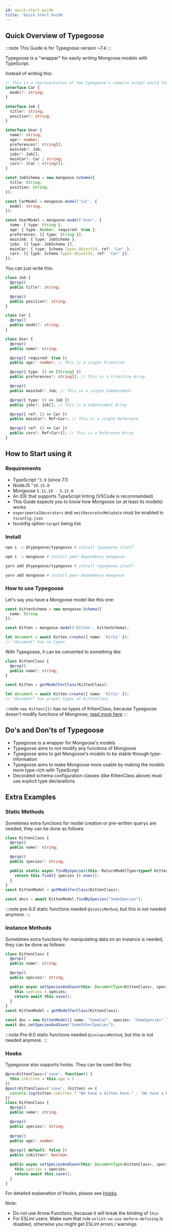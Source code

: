```yaml
---
id: quick-start-guide
title: 'Quick Start Guide'
---
```


## Quick Overview of Typegoose

:::note
This Guide is for Typegoose version ~7.4
:::

Typegoose is a "wrapper" for easily writing Mongoose models with TypeScript.

Instead of writing this:

```ts
// This is a representation of how typegoose's compile output would look
interface Car {
  model?: string;
}

interface Job {
  title?: string;
  position?: string;
}

interface User {
  name?: string;
  age!: number;
  preferences?: string[];
  mainJob?: Job;
  jobs?: Job[];
  mainCar?: Car | string;
  cars?: (Car | string)[];
}

const JobSchema = new mongoose.Schema({
  title: String;
  position: String;
});

const CarModel = mongoose.model('Car', {
  model: string,
});

const UserModel = mongoose.model('User', {
  name: { type: String },
  age: { type: Number, required: true },
  preferences: [{ type: String }],
  mainJob: { type: JobSchema },
  jobs: [{ type: JobSchema }],
  mainCar: { type: Schema.Types.ObjectId, ref: 'Car' },
  cars: [{ type: Schema.Types.ObjectId, ref: 'Car' }],
});
```

You can just write this:

```ts
class Job {
  @prop()
  public title?: string;

  @prop()
  public position?: string;
}

class Car {
  @prop()
  public model?: string;
}

class User {
  @prop()
  public name?: string;

  @prop({ required: true })
  public age!: number; // This is a single Primitive

  @prop({ type: () => [String] })
  public preferences?: string[]; // This is a Primitive Array

  @prop()
  public mainJob?: Job; // This is a single SubDocument

  @prop({ type: () => Job })
  public jobs?: Job[]; // This is a SubDocument Array

  @prop({ ref: () => Car })
  public mainCar?: Ref<Car>; // This is a single Reference

  @prop({ ref: () => Car })
  public cars?: Ref<Car>[]; // This is a Reference Array
}
```

## How to Start using it

### Requirements

- TypeScript `^3.9` (since 7.1)
- NodeJS `^10.15.0`
- Mongoose `5.11.19 - 5.12.0`
- An IDE that supports TypeScript linting (VSCode is recommended)
- This Guide expects you to know how Mongoose (or at least its models) works
- `experimentalDecorators` and `emitDecoratorMetadata` must be enabled in `tsconfig.json`
- tsconfig option `target` being `ES6`

### Install

```sh
npm i -s @typegoose/typegoose # install typegoose itself

npm i -s mongoose # install peer-dependency mongoose
```

```sh
yarn add @typegoose/typegoose # install typegoose itself

yarn add mongoose # install peer-dependency mongoose
```

### How to use Typegoose

Let's say you have a Mongoose model like this one:

```ts
const kittenSchema = new mongoose.Schema({
  name: String
});

const Kitten = mongoose.model('Kitten', kittenSchema);

let document = await Kitten.create({ name: 'Kitty' });
// "document" has no types
```

With Typegoose, it can be converted to something like:

```ts
class KittenClass {
  @prop()
  public name?: string;
}

const Kitten = getModelForClass(KittenClass);

let document = await Kitten.create({ name: 'Kitty' });
// "document" has proper types of KittenClass
```

:::note
`new Kitten({})` has no types of KittenClass, because Typegoose doesn't modify functions of Mongoose, [read more here](./faq.md#why-does-new-model-not-have-types)
:::

## Do's and Don'ts of Typegoose

- Typegoose is a wrapper for Mongoose's models
- Typegoose aims to not modify any functions of Mongoose
- Typegoose aims to get Mongoose's models to be stable through type-information
- Typegoose aims to make Mongoose more usable by making the models more type-rich with TypeScript
- Decorated schema configuration classes (like KittenClass above) must use explicit type declarations

## Extra Examples

### Static Methods

Sometimes extra functions for model creation or pre-written querys are needed, they can be done as follows:

```ts
class KittenClass {
  @prop()
  public name?: string;

  @prop()
  public species?: string;

  public static async findBySpecies(this: ReturnModelType<typeof KittenClass>, species: string) {
    return this.find({ species }).exec();
  }
}
const KittenModel = getModelForClass(KittenClass);

const docs = await KittenModel.findBySpecies("SomeSpecies");
```

:::note
pre-6.0 static functions needed `@staticMethod`, but this is not needed anymore.
:::

### Instance Methods

Sometimes extra functions for manipulating data on an instance is needed, they can be done as follows:

```ts
class KittenClass {
  @prop()
  public name?: string;

  @prop()
  public species?: string;

  public async setSpeciesAndSave(this: DocumentType<KittenClass>, species: string) {
    this.species = species;
    return await this.save();
  }
}
const KittenModel = getModelForClass(KittenClass);

const doc = new KittenModel({ name: "SomeCat", species: "SomeSpecies" });
await doc.setSpeciesAndSave("SomeOtherSpecies");
```

:::note
Pre-6.0 static functions needed `@instanceMethod`, but this is not needed anymore.
:::

### Hooks

Typegoose also supports hooks. They can be used like this:

```ts
@pre<KittenClass>('save', function() {
  this.isKitten = this.age < 1
})
@post<KittenClass>('save', (kitten) => {
  console.log(kitten.isKitten ? "We have a kitten here." : "We have a big kitty here.")
})
class KittenClass {
  @prop()
  public name?: string;

  @prop()
  public species?: string;
  
  @prop()
  public age?: number
  
  @prop({ default: false })
  public isKitten?: boolean

  public async setSpeciesAndSave(this: DocumentType<KittenClass>, species: string) {
    this.species = species;
    return await this.save();
  }
}
```

For detailed explanation of Hooks, please see [Hooks](api/decorators/hooks.md).

Note:
- Do not use Arrow Functions, because it will break the binding of `this`
- For ESLint users: Make sure that rule `eslint-no-use-before-defining` is disabled, otherwise you might get ESLint errors / warnings
